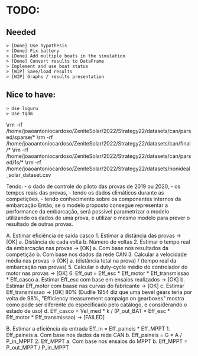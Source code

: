 # TODO:

## Needed
    > [Done] Use hypothesis
    > [Done] Fix battery
    > [Done] Add multiple boats in the simulation
    > [Done] Convert results to DataFrame
    > Implement and use boat status
    > [WIP] Save/load results
    > [WIP] Graphs / results presentation

## Nice to have:
    > Use loguru
    > Use tqdm


\rm -rf /home/joaoantoniocardoso/ZeniteSolar/2022/Strategy22/datasets/can/parsed/sparse/*
\rm -rf /home/joaoantoniocardoso/ZeniteSolar/2022/Strategy22/datasets/can/final/*
\rm -rf /home/joaoantoniocardoso/ZeniteSolar/2022/Strategy22/datasets/can/parsed/1s/*
\rm -rf /home/joaoantoniocardoso/ZeniteSolar/2022/Strategy22/datasets/nonideal_solar_dataset.csv


Tendo:
    - o dado de controle do piloto das provas de 2019 ou 2020,
    - os tempos reais das provas,
    - tendo os dados climáticos durante as competições,
    - tendo conhecimento sobre os componentes internos da embarcação
Então, se o modelo proposto consegue representar a performance da embarcação, será possível parametrizar o modelo utilizando os dados de uma prova, e utilizar o mesmo modelo para prever o resultado de outras provas.


A. Estimar eficiência de saída casco
    1. Estimar a distância das provas -> [OK]
        a. Distância de cada volta
        b. Número de voltas
    2. Estimar o tempo real da embarcação nas provas -> [OK]
        a. Com base nos resultados da competição
        b. Com base nos dados da rede CAN
    3. Calcular a velocidade média nas provas -> [OK]
        a. (distância total na prova) / (tempo real da embarcação nas provas)
    5. Calcular o duty-cycle médio do controlador do motor nas provas -> [OK]
    6. Eff_out = Eff_esc * Eff_motor * Eff_transmissao * Eff_casco
        a. Estimar Eff_esc com base em ensaios realizados -> [OK]
        b. Estimar Eff_motor com baase nas curvas do fabricante -> [OK]
        c. Estimar Eff_transmissao -> [OK] 80% (Dudlle 1954 diz que uma bevel gears teria por volta de 98%, "Efficiency measurement campaign on gearboxes" mostra como pode ser diferente do especificado pelo catálogo, e considerando o estado de uso)
        d. Eff_casco = Vel_med * k / (P_out_BAT * Eff_esc * Eff_motor * Eff_transmissao) -> [FAILED]

B. Estimar a eficiência da entrada Eff_in = Eff_paineis * Eff_MPPT
    1. Eff_paineis
        a. Com base nos dados da rede CAN
        b. Eff_paineis = G * A / P_in_MPPT
    2. Eff_MPPT
        a. Com base nos ensaios do MPPT
        b. Eff_MPPT = P_out_MPPT / P_in_MPPT
